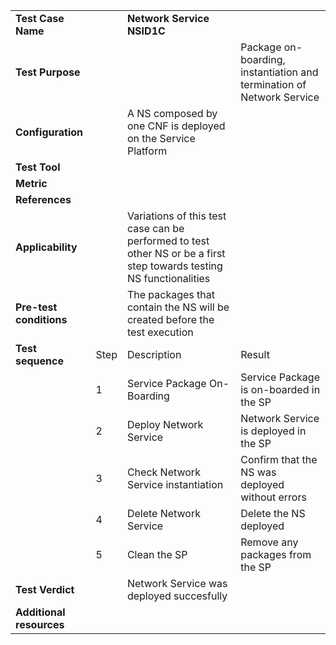 |||||
| :--- | :--- | :--- | :--- |
| __Test Case Name__ | | __Network Service NSID1C__ | |
| __Test Purpose__ | | | Package on-boarding, instantiation and termination of Network Service|
| __Configuration__ | | A NS composed by one CNF is deployed on the Service Platform| |
| __Test Tool__ | | | |
| __Metric__ | | | |
| __References__ | |  | |
| __Applicability__ | | Variations of this test case can be performed to test other NS or be a first step towards testing NS functionalities | |
| __Pre-test conditions__ | | The packages that contain the NS will be created before the test execution| |
| __Test sequence__ | Step | Description | Result |
| | 1 | Service Package On-Boarding | Service Package is on-boarded in the SP|
| | 2 | Deploy Network Service | Network Service is deployed in the SP |
| | 3 | Check Network Service instantiation | Confirm that the NS was deployed without errors |
| | 4 | Delete Network Service | Delete the NS deployed |
| | 5 | Clean the SP | Remove any packages from the SP | 
| __Test Verdict__ | | Network Service was deployed succesfully | |
| __Additional resources__ | | | |

